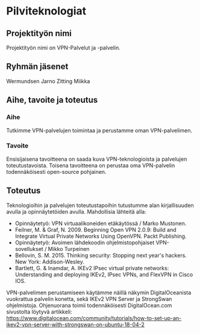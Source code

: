 # Pilviteknologiat

## Projektityön nimi
Projektityön nimi on VPN-Palvelut ja -palvelin.

## Ryhmän jäsenet
Wermundsen Jarno
Zitting Miikka

## Aihe, tavoite ja toteutus

### Aihe
Tutkimme VPN-palvelujen toimintaa ja perustamme oman VPN-palvelimen.

### Tavoite
Ensisijaisena tavoitteena on saada kuva VPN-teknologioista ja palvelujen toteutustavoista.
Toisena tavoitteena on perustaa oma VPN-palvelin todennäköisesti open-source pohjainen.

## Toteutus
Teknologioihin ja palvelujen toteutustapoihin tutustumme alan kirjallisuuden avulla ja opinnäytetöiden avulla.
Mahdollisia lähteitä alla:
- Opinnäytetyö: VPN virtuaalikoneiden etäkäytössä / Marko Mustonen.
- Feilner, M. & Graf, N. 2009. Beginning Open VPN 2.0.9: Build and Integrate Virtual Private Networks Using OpenVPN. Packt Publishing.
- Opinnäytetyö: Avoimen lähdekoodin ohjelmistopohjaiset VPN-sovellukset / Mikko Turpeinen
- Bellovin, S. M. 2015. Thinking security: Stopping next year's hackers. New York: Addison-Wesley.
- Bartlett, G. & Inamdar, A. IKEv2 IPsec virtual private networks: Understanding and deploying IKEv2, IPsec VPNs, and FlexVPN in Cisco IOS.

VPN-palvelimen perustamiseen käytämme näillä näkymin DigitalOceanista vuokrattua palvelin konetta, sekä IKEv2 VPN Server ja StrongSwan ohjelmistoja.
Ohjenuorana toimii todennäköisesti DigitalOcean.com sivustolta löytyvä artikkeli: https://www.digitalocean.com/community/tutorials/how-to-set-up-an-ikev2-vpn-server-with-strongswan-on-ubuntu-18-04-2

